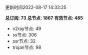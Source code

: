 更新时间2022-08-17 14:33:25

**总订阅: 73**
**总节点: 1867**
**有效节点: 485**
- v2ray节点: 49
- ss节点: 306
- ssr节点: 32
- trojan节点: 98
